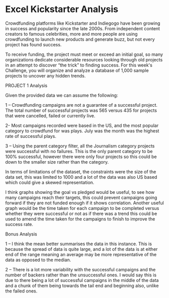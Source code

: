 # Excel Kickstarter Analysis


Crowdfunding platforms like Kickstarter and Indiegogo have been growing in success and popularity since the late 2000s. From independent content creators to famous celebrities, more and more people are using crowdfunding to launch new products and generate buzz, but not every project has found success.

To receive funding, the project must meet or exceed an initial goal, so many organizations dedicate considerable resources looking through old projects in an attempt to discover “the trick” to finding success. For this week's Challenge, you will organize and analyze a database of 1,000 sample projects to uncover any hidden trends.

PROJECT 1 Analysis

Given the provided data we can assume the following:

1 – Crowdfunding campaigns are not a guarantee of a successful project. The total number of successful projects was 565 versus 435 for projects that were cancelled, failed or currently live. 

2- Most campaigns recorded were based in the US, and the most popular category to crowdfund for was plays. July was the month was the highest rate of successful plays.

3 – Using the parent category filter, all the Journalism category projects were successful with no failures. This is the only parent category to be 100% successful, however there were only four projects so this could be down to the smaller size rather than the category.

In terms of limitations of the dataset, the constraints were the size of the data set, this was limited to 1000 and a lot of the data was also US based which could give a skewed representation. 

I think graphs showing the goal vs pledged would be useful, to see how many campaigns reach their targets, this could prevent campaigns going forward if they are not funded enough if it shows correlation. Another useful graph would be the time taken for each campaign to be completed versus whether they were successful or not as if there was a trend this could be used to amend the time taken for the campaigns to finish to improve the success rate.

Bonus Analysis

1 – I think the mean better summarises the data in this instance. This is because the spread of data is quite large, and a lot of the data is at either end of the range meaning an average may be more representative of the data as opposed to the median.

2 – There is a lot more variability with the successful campaigns and the number of backers rather than the unsuccessful ones. I would say this is due to there being a lot of successful campaigns in the middle of the data and a chunk of them being towards the tail end and beginning also, unlike the failed ones.



